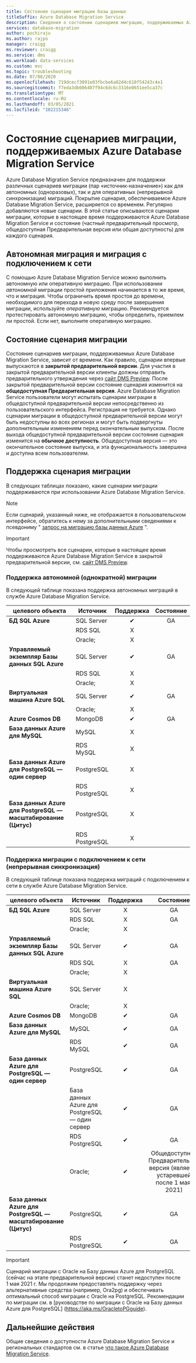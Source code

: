```yaml
---
title: Состояние сценария миграции базы данных
titleSuffix: Azure Database Migration Service
description: Сведения о состоянии сценариев миграции, поддерживаемых Azure Database Migration Service.
services: database-migration
author: pochiraju
ms.author: rajpo
manager: craigg
ms.reviewer: craigg
ms.service: dms
ms.workload: data-services
ms.custom: mvc
ms.topic: troubleshooting
ms.date: 07/08/2020
ms.openlocfilehash: 719dcecf3091e03fbcbe6a82d4c618f54243c4e1
ms.sourcegitcommit: f7eda3db606407f94c6dc6c3316e0651ee5ca37c
ms.translationtype: MT
ms.contentlocale: ru-RU
ms.lasthandoff: 03/05/2021
ms.locfileid: "102215346"
---
```

# <a name="status-of-migration-scenarios-supported-by-azure-database-migration-service"></a>Состояние сценариев миграции, поддерживаемых Azure Database Migration Service

Azure Database Migration Service предназначен для поддержки различных сценариев миграции (пар «источник-назначение») как для автономных (одноразовых), так и для оперативных (непрерывной синхронизации) миграций. Покрытие сценария, обеспечиваемое Azure Database Migration Service, расширяется со временем. Регулярно добавляются новые сценарии. В этой статье описываются сценарии миграции, которые в настоящее время поддерживаются Azure Database Migration Service и состояние (частный предварительный просмотр, общедоступная Предварительная версия или общая доступность) для каждого сценария.

## <a name="offline-versus-online-migrations"></a>Автономная миграция и миграция с подключением к сети

С помощью Azure Database Migration Service можно выполнить автономную или оперативную миграцию. При использовании *автономной* миграции простой приложения начинается в то же время, что и миграция. Чтобы ограничить время простоя до времени, необходимого для перехода в новую среду после завершения миграции, используйте *оперативную* миграцию. Рекомендуется протестировать автономную миграцию, чтобы определить, приемлем ли простой. Если нет, выполните оперативную миграцию.

## <a name="migration-scenario-status"></a>Состояние сценария миграции

Состояние сценариев миграции, поддерживаемых Azure Database Migration Service, зависит от времени. Как правило, сценарии впервые выпускаются в **закрытой предварительной версии**. Для участия в закрытой предварительной версии клиенты должны отправить предварительного утверждения через [сайт DMS Preview](https://aka.ms/dms-preview). После закрытой предварительной версии состояние сценария изменится на **общедоступная Предварительная версия**. Azure Database Migration Service пользователи могут испытать сценарии миграции в общедоступной предварительной версии непосредственно из пользовательского интерфейса. Регистрация не требуется.  Однако сценарии миграции в общедоступной предварительной версии могут быть недоступны во всех регионах и могут быть подвергнуты дополнительным изменениям перед окончательным выпуском. После выхода общедоступной предварительной версии состояние сценария изменится на **обычное доступность**. Общедоступная версия — это окончательное состояние выпуска, и эта функциональность завершена и доступна всем пользователям.

## <a name="migration-scenario-support"></a>Поддержка сценария миграции

В следующих таблицах показано, какие сценарии миграции поддерживаются при использовании Azure Database Migration Service.

> [!NOTE]
> Если сценарий, указанный ниже, не отображается в пользовательском интерфейсе, обратитесь к нему за дополнительными сведениями к псевдониму " [запрос на миграцию базы данных Azure](mailto:AskAzureDatabaseMigrations@service.microsoft.com) ".

> [!IMPORTANT]
> Чтобы просмотреть все сценарии, которые в настоящее время поддерживаются Azure Database Migration Service в закрытой предварительной версии, см. [сайт DMS Preview](https://aka.ms/dms-preview).

### <a name="offline-one-time-migration-support"></a>Поддержка автономной (однократной) миграции

В следующей таблице показана поддержка автономных миграций в службе Azure Database Migration Service.

| целевого объекта  | Источник | Поддержка | Состояние |
| ------------- | ------------- |:-------------:|:-------------:|
| **БД SQL Azure** | SQL Server | ✔ | GA |
|   | RDS SQL | X |  |
|   | Oracle; | X |  |
| **Управляемый экземпляр Базы данных SQL Azure** | SQL Server | ✔ | GA |
|   | RDS SQL | X |  |
|   | Oracle; | X |   |
| **Виртуальная машина Azure SQL** | SQL Server | ✔ | GA |
|   | Oracle; | X |   |
| **Azure Cosmos DB** | MongoDB | ✔ | GA |
| **База данных Azure для MySQL** | MySQL | X |   |
|   | RDS MySQL | X |   |
| **База данных Azure для PostgreSQL — один сервер** | PostgreSQL | X |
|  | RDS PostgreSQL | X |   |
| **База данных Azure для PostgreSQL — масштабирование (Цитус)** | PostgreSQL | X |
|  | RDS PostgreSQL | X |   |

### <a name="online-continuous-sync-migration-support"></a>Поддержка миграции с подключением к сети (непрерывная синхронизация)

В следующей таблице показана поддержка миграций с подключением к сети в службе Azure Database Migration Service.

| целевого объекта  | Источник | Поддержка | Состояние |
| ------------- | ------------- |:-------------:|:-------------:|
| **БД SQL Azure** | SQL Server | X | GA |
|   | RDS SQL | X | GA |
|   | Oracle; | X |  |
| **Управляемый экземпляр Базы данных SQL Azure** | SQL Server | ✔ | GA |
|   | RDS SQL | X | GA |
|   | Oracle; | X |  |
| **Виртуальная машина Azure SQL** | SQL Server | X |   |
|   | Oracle;  | X |  |
| **Azure Cosmos DB** | MongoDB | ✔ | GA |
| **База данных Azure для MySQL** | MySQL | ✔ | GA |
|   | RDS MySQL | ✔ | GA |
| **База данных Azure для PostgreSQL — один сервер** | PostgreSQL | ✔ | GA |
|   | База данных Azure для PostgreSQL — один сервер | ✔ | GA |
|   | RDS PostgreSQL | ✔ | GA |
|   | Oracle; | ✔ | Общедоступная Предварительная версия (является устаревшей после 1 мая, 2021) |
| **База данных Azure для PostgreSQL — масштабирование (Цитус)** | PostgreSQL | ✔ | GA |
|   | RDS PostgreSQL | ✔ | GA |

> [!IMPORTANT]
> Сценарий миграции с Oracle на Базу данных Azure для PostgreSQL (сейчас на этапе предварительной версии) станет недоступен после 1 мая 2021 г. Мы продолжим предоставлять поддержку через альтернативные средства (например, Ora2pg) и обеспечивать оптимальный способ миграции с Oracle на PostgreSQL. Рекомендации по миграции см. в [руководстве по миграции с Oracle на Базу данных Azure для PostgreSQL] (https://aka.ms/OracletoPGguide).


## <a name="next-steps"></a>Дальнейшие действия

Общие сведения о доступности Azure Database Migration Service и региональных стандартов см. в статье [что такое Azure Database Migration Service](dms-overview.md).
